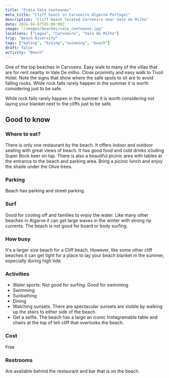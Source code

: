 ```yaml
---
title: "Praia Vale Centeanes"
meta_title: "Cliff beach in Carvoeiro Algarve Portugal"
description: "Cliff beach located Carvoeiro near Vale de Milho"
date: 2024-04-07T05:00:00Z
image: "/images/beaches/vale_centeanes.jpg"
locations: ["Lagoa", "Carvoeiro", "Vale de Milho"]
trip: "Beach Diversity"
tags: ["eating", "hiking","swimming", "beach"]
draft: false
activity: "Beach"
---
```


One of the top beaches in Carvoeiro.  Easy walk to many of the villas that are for rent nearby in Vale De milho.   Close proximity and easy walk to Tivoli Hotel.  Note the signs that show where the safe spots to sit are to avoid falling rocks. While rock falls rarely happen in the summer it is worth considering just to be safe. 

While rock falls rarely happen in the summer it is worth considering not laying your blanket next to the cliffs just to be safe.  


## Good to know

### Where to eat?

There is only one restaurant by the beach.  It offers indoor and outdoor seating with great views of beach. It has good food and cold drinks icluding Super Bock beer on tap. There is also a beautiful picinic area with tables at the entrance to the beach and parking area.  Bring a picinic lunch and enjoy the shade under the Olive trees.

### Parking

Beach has parking and street parking. 

### Surf

Good for cooling off and families to enjoy the water.   Like many other beaches in Algarve it can get large waves in the winter with strong rip currents.  The beach is not good for board or body surfing.

### How busy

It's a larger size beach for a Cliff beach. However, like some other cliff beaches it can get tight for a place to lay your beach blanket in the summer, especially during high tide.

### Activities

- Water sports:  Not good for surfing.  Good for swimming
- Swimming
- Sunbathing
- Dining
- Watching sunsets. There are spectacular sunsets are visible by walking up the stairs to either side of the beach.
- Get a selfie.  The beach has a large an iconic Instagramable table and chairs at the top of teh cliff that overlooks the beach.  

###  Cost

Free

### Restrooms

Are available behind the restaurant and bar that is on the beach.  